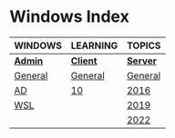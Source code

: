 # Windows Index

|WINDOWS|LEARNING|TOPICS|
|---|---|---|
|[**Admin**](admin-index)|[**Client**](client-index)|[**Server**](server-index)|
|[General](windows/admin/admin-general)|[General](windows/client/client-general)|[General](windows/server/server-general)|
|[AD](windows/admin/admin-ad)|[10](windows/client/client-10)|[2016](windows/server/server-2016)|
|[WSL](windows/admin/admin-wsl)||[2019](windows/server/server-2019)|
|||[2022](windows/server/server-2022)|
